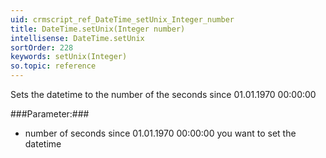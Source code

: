 ```yaml
---
uid: crmscript_ref_DateTime_setUnix_Integer_number
title: DateTime.setUnix(Integer number)
intellisense: DateTime.setUnix
sortOrder: 228
keywords: setUnix(Integer)
so.topic: reference
---
```


Sets the datetime to the number of the seconds since 01.01.1970 00:00:00



###Parameter:###


 - number of seconds since 01.01.1970 00:00:00 you want to set the datetime


